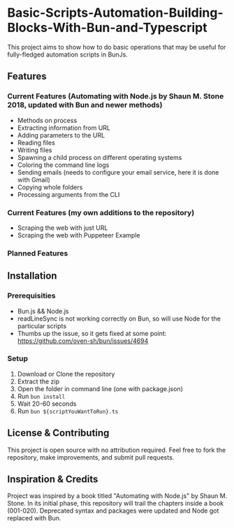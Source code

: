 # Basic-Scripts-Automation-Building-Blocks-With-Bun-and-Typescript

This project aims to show how to do basic operations that may be useful for fully-fledged automation scripts in BunJs.

## Features

### Current Features (Automating with Node.js by Shaun M. Stone 2018, updated with Bun and newer methods)

- Methods on process
- Extracting information from URL
- Adding parameters to the URL
- Reading files
- Writing files
- Spawning a child process on different operating systems
- Coloring the command line logs
- Sending emails (needs to configure your email service, here it is done with Gmail)
- Copying whole folders
- Processing arguments from the CLI

### Current Features (my own additions to the repository)

- Scraping the web with just URL
- Scraping the web with Puppeteer Example

### Planned Features

## Installation

### Prerequisities

- Bun.js && Node.js
- readLineSync is not working correctly on Bun, so will use Node for the particular scripts
- Thumbs up the issue, so it gets fixed at some point: https://github.com/oven-sh/bun/issues/4694

### Setup

1. Download or Clone the repository
2. Extract the zip
3. Open the folder in command line (one with package.json)
4. Run `bun install`
5. Wait 20-60 seconds
6. Run `bun ${scriptYouWantToRun}.ts`

## License & Contributing

This project is open source with no attribution required. Feel free to fork the repository, make improvements, and submit pull requests.

## Inspiration & Credits

Project was inspired by a book titled "Automating with Node.js" by Shaun M. Stone. In its initial phase, this repository will trail the chapters inside a book (001-020). Deprecated syntax and packages were updated and Node got replaced with Bun.

